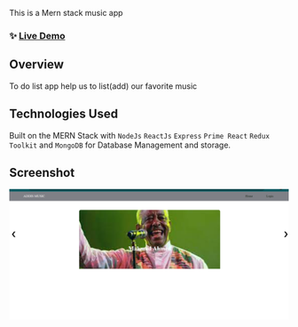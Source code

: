 This is a Mern stack  music app 
### ✨ [Live Demo]()

## Overview

To do list app help us to list(add) our favorite music 

## Technologies Used

Built on the MERN Stack with `NodeJs` `ReactJs` `Express` `Prime React` `Redux Toolkit` and `MongoDB` for Database Management and storage.

## Screenshot

![Home](Screenshotaddismusic.png)
